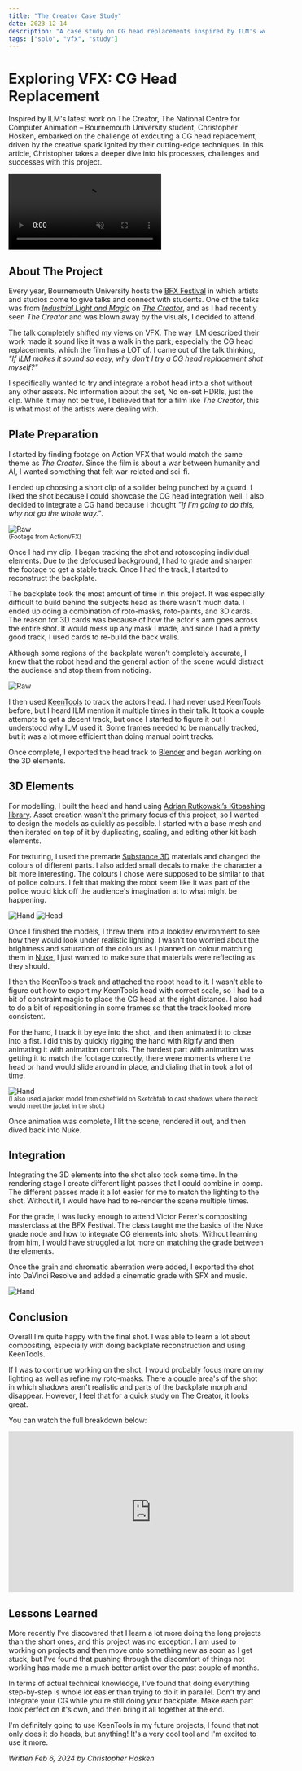 ```yaml
---
title: "The Creator Case Study"
date: 2023-12-14
description: "A case study on CG head replacements inspired by ILM's work on 'The Creator' (2024)."
tags: ["solo", "vfx", "study"]
---
```


# Exploring VFX: CG Head Replacement

Inspired by ILM's latest work on The Creator, The National Centre for Computer Animation – Bournemouth University student, Christopher Hosken, embarked on the challenge of exdcuting a CG head replacement, driven by the creative spark ignited by their cutting-edge techniques. In this article, Christopher takes a deeper dive into his processes, challenges and successes with this project.

<video controls muted>
  <source src="/blog/creator/TheCreatorStudy_mp4.mp4" type="video/mp4">
</video>

## About The Project
Every year, Bournemouth University hosts the [BFX Festival]() in which artists and studios come to give talks and connect with students. One of the talks was from [*Industrial Light and Magic*]() on [*The Creator*](), and as I had recently seen *The Creator* and was blown away by the visuals, I decided to attend.

The talk completely shifted my views on VFX. The way ILM described their work made it sound like it was a walk in the park, especially the CG head replacements, which the film has a LOT of. I came out of the talk thinking, *"If ILM makes it sound so easy, why don't I try a CG head replacement shot myself?"*

I specifically wanted to try and integrate a robot head into a shot without any other assets. No information about the set, No on-set HDRIs, just the clip. While it may not be true, I believed that for a film like *The Creator*, this is what most of the artists were dealing with.


## Plate Preparation

I started by finding footage on Action VFX that would match the same theme as *The Creator*. Since the film is about a war between humanity and AI, I wanted something that felt war-related and sci-fi.

I ended up choosing a short clip of a solider being punched by a guard. I liked the shot because I could showcase the CG head integration well. I also decided to integrate a CG hand because I thought *"If I'm going to do this, why not go the whole way."*.

![Raw](/blog/creator/raw_still.jpg) <br>
<small> (Footage from ActionVFX) </small>

Once I had my clip, I began tracking the shot and rotoscoping individual elements. Due to the defocused background, I had to grade and sharpen the footage to get a stable track. Once I had the track, I started to reconstruct the backplate.

The backplate took the most amount of time in this project. It was especially difficult to build behind the subjects head as there wasn't much data. I ended up doing a combination of roto-masks, roto-paints, and 3D cards. The reason for 3D cards was because of how the actor's arm goes across the entire shot. It would mess up any mask I made, and since I had a pretty good track, I used cards to re-build the back walls.

Although some regions of the backplate weren’t completely accurate, I knew that the robot head and the general action of the scene would distract the audience and stop them from noticing.

![Raw](/blog/creator/cleanplate_still.jpg)

I then used [KeenTools]() to track the actors head. I had never used KeenTools before, but I heard ILM mention it multiple times in their talk. It took a couple attempts to get a decent track, but once I started to figure it out I understood why ILM used it. Some frames needed to be manually tracked, but it was a lot more efficient than doing manual point tracks.

Once complete, I exported the head track to [Blender]() and began working on the 3D elements.

## 3D Elements

For modelling, I built the head and hand using [Adrian Rutkowski’s Kitbashing library](). Asset creation wasn't the primary focus of this project, so I wanted to design the models as quickly as possible. I started with a base mesh and then iterated on top of it by duplicating, scaling, and editing other kit bash elements.

For texturing, I used the premade [Substance 3D]() materials and changed the colours of different parts. I also added small decals to make the character a bit more interesting. The colours I chose were supposed to be similar to that of police colours. I felt that making the robot seem like it was part of the police would kick off the audience's imagination at to what might be happening.


![Hand](/blog/creator/hand_turntable.jpg) ![Head](/blog/creator/head_turntable.jpg)

Once I finished the models, I threw them into a lookdev environment to see how they would look under realistic lighting. I wasn't too worried about the brightness and saturation of the colours as I planned on colour matching them in [Nuke](), I just wanted to make sure that materials were reflecting as they should.

I then the KeenTools track and attached the robot head to it. I wasn't able to figure out how to export my KeenTools head with correct scale, so I had to a bit of constraint magic to place the CG head at the right distance. I also had to do a bit of repositioning in some frames so that the track looked more consistent.

For the hand, I track it by eye into the shot, and then animated it to close into a fist. I did this by quickly rigging the hand with Rigify and then animating it with animation controls. The hardest part with animation was getting it to match the footage correctly, there were moments where the head or hand would slide around in place, and dialing that in took a lot of time.

![Hand](/blog/creator/viewport.jpg)<br>
<small>(I also used a jacket model from csheffield on Sketchfab to cast shadows where the neck would meet the jacket in the shot.)</small>

Once animation was complete, I lit the scene, rendered it out, and then dived back into Nuke.

## Integration

Integrating the 3D elements into the shot also took some time. In the rendering stage I create different light passes that I could combine in comp. The different passes made it a lot easier for me to match the lighting to the shot. Without it, I would have had to re-render the scene multiple times.

For the grade, I was lucky enough to attend Victor Perez's compositing masterclass at the BFX Festival. The class taught me the basics of the Nuke grade node and how to integrate CG elements into shots. Without learning from him, I would have struggled a lot more on matching the grade between the elements.

Once the grain and chromatic aberration were added, I exported the shot into DaVinci Resolve and added a cinematic grade with SFX and music.

![Hand](/blog/creator/nuke_script.jpg) 

## Conclusion

Overall I’m quite happy with the final shot. I was able to learn a lot about compositing, especially with doing backplate reconstruction and using KeenTools.

If I was to continue working on the shot, I would probably focus more on my lighting as well as refine my roto-masks. There a couple area's of the shot in which shadows aren't realistic and parts of the backplate morph and disappear. However, I feel that for a quick study on The Creator, it looks great.

You can watch the full breakdown below:

<iframe width="560" height="315" src="https://www.youtube.com/embed/BRdFg-8wEYE?si=AB6Ppzpw4KFl1f03" title="YouTube video player" frameborder="0" allow="accelerometer; autoplay; clipboard-write; encrypted-media; gyroscope; picture-in-picture; web-share" referrerpolicy="strict-origin-when-cross-origin" allowfullscreen></iframe>

## Lessons Learned

More recently I've discovered that I learn a lot more doing the long projects than the short ones, and this project was no exception. I am used to working on projects and then move onto something new as soon as I get stuck, but I've found that pushing through the discomfort of things not working has made me a much better artist over the past couple of months.

In terms of actual technical knowledge, I've found that doing everything step-by-step is whole lot easier than trying to do it in parallel. Don't try and integrate your CG while you're still doing your backplate. Make each part look perfect on it's own, and then bring it all together at the end.

I'm definitely going to use KeenTools in my future projects, I found that not only does it do heads, but anything! It's a very cool tool and I'm excited to use it more.

*Written Feb 6, 2024 by Christopher Hosken*
